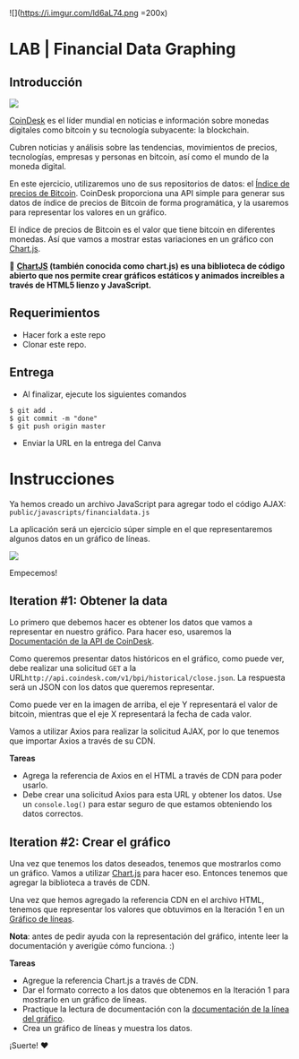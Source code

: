 ![](https://i.imgur.com/ld6aL74.png =200x)

# LAB | Financial Data Graphing

## Introducción

![](http://i.giphy.com/l3Uct2K9N3CqxeCoU.gif)

[CoinDesk](http://www.coindesk.com/) es el líder mundial en noticias e información sobre monedas digitales como bitcoin y su tecnología subyacente: la blockchain.

Cubren noticias y análisis sobre las tendencias, movimientos de precios, tecnologías, empresas y personas en bitcoin, así como el mundo de la moneda digital.

En este ejercicio, utilizaremos uno de sus repositorios de datos: el [Índice de precios de Bitcoin](https://web.archive.org/web/20191106152143/https://www.coindesk.com/api). CoinDesk proporciona una API simple para generar sus datos de índice de precios de Bitcoin de forma programática, y la usaremos para representar los valores en un gráfico.

El índice de precios de Bitcoin es el valor que tiene bitcoin en diferentes monedas. Así que vamos a mostrar estas variaciones en un gráfico con [Chart.js](http://www.chartjs.org/).

:eyes: **[ChartJS](http://www.chartjs.org/) (también conocida como chart.js) es una biblioteca de código abierto que nos permite crear gráficos estáticos y animados increíbles a través de HTML5 lienzo y JavaScript.**

## Requerimientos

- Hacer fork a este repo
- Clonar este repo.

## Entrega

- Al finalizar, ejecute los siguientes comandos

```
$ git add .
$ git commit -m "done"
$ git push origin master
```

- Enviar la URL en la entrega del Canva

# Instrucciones

Ya hemos creado un archivo JavaScript para agregar todo el código AJAX: `public/javascripts/financialdata.js`

La aplicación será un ejercicio súper simple en el que representaremos algunos datos en un gráfico de líneas.

![](https://s3-eu-west-1.amazonaws.com/ih-materials/uploads/upload_b94d2137d3737b49ecf92ee8709f5a14.png)

Empecemos!

## Iteration #1: Obtener la data

Lo primero que debemos hacer es obtener los datos que vamos a representar en nuestro gráfico. Para hacer eso, usaremos la [Documentación de la API de CoinDesk](https://web.archive.org/web/20191106152143/https://www.coindesk.com/api).

Como queremos presentar datos históricos en el gráfico, como puede ver, debe realizar una solicitud `GET` a la URL`http://api.coindesk.com/v1/bpi/historical/close.json`. La respuesta será un JSON con los datos que queremos representar.

Como puede ver en la imagen de arriba, el eje Y representará el valor de bitcoin, mientras que el eje X representará la fecha de cada valor.

Vamos a utilizar Axios para realizar la solicitud AJAX, por lo que tenemos que importar Axios a través de su CDN.

**Tareas**

- Agrega la referencia de Axios en el HTML a través de CDN para poder usarlo.
- Debe crear una solicitud Axios para esta URL y obtener los datos. Use un `console.log()` para estar seguro de que estamos obteniendo los datos correctos.

## Iteration #2: Crear el gráfico

Una vez que tenemos los datos deseados, tenemos que mostrarlos como un gráfico. Vamos a utilizar [Chart.js](http://www.chartjs.org/) para hacer eso. Entonces tenemos que agregar la biblioteca a través de CDN.

Una vez que hemos agregado la referencia CDN en el archivo HTML, tenemos que representar los valores que obtuvimos en la Iteración 1 en un [Gráfico de líneas](http://www.chartjs.org/docs/#line-chart-introduction).

**Nota**: antes de pedir ayuda con la representación del gráfico, intente leer la documentación y averigüe cómo funciona. :)

**Tareas**

- Agregue la referencia Chart.js a través de CDN.
- Dar el formato correcto a los datos que obtenemos en la Iteración 1 para mostrarlo en un gráfico de líneas.
- Practique la lectura de documentación con la [documentación de la línea del gráfico](http://www.chartjs.org/docs/#line-chart-introduction).
- Crea un gráfico de líneas y muestra los datos.


¡Suerte! :heart:
